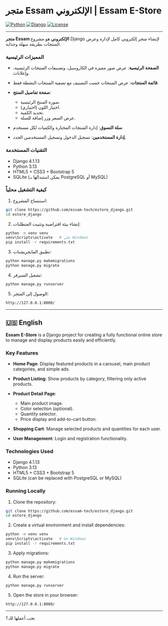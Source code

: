 # متجر Essam الإلكتروني | Essam E-Store

[![Python](https://img.shields.io/badge/Python-3.13-blue)](https://www.python.org/)
[![Django](https://img.shields.io/badge/Django-4.1.13-green)](https://www.djangoproject.com/)
[![License](https://img.shields.io/badge/License-MIT-yellow)](LICENSE)

---


**متجر Essam الإلكتروني** هو مشروع Django لإنشاء متجر إلكتروني كامل لإدارة وعرض المنتجات بطريقة سهلة وجذابة.

### المميزات الرئيسية

* **الصفحة الرئيسية**: عرض صور مميزة في الكاروسيل، وتصنيفات المنتجات الرئيسية، وإعلانات.
* **قائمة المنتجات**: عرض المنتجات حسب التصنيف مع تصفية المنتجات النشطة فقط.
* **صفحة تفاصيل المنتج**:

  * صورة المنتج الرئيسية.
  * اختيار اللون (اختياري).
  * تحديد الكمية.
  * عرض السعر وزر إضافة للسلة.
* **سلة التسوق**: إدارة المنتجات المختارة والكميات لكل مستخدم.
* **إدارة المستخدمين**: تسجيل الدخول وتسجيل المستخدمين الجدد.

### التقنيات المستخدمة

* Django 4.1.13
* Python 3.13
* HTML5 + CSS3 + Bootstrap 5
* SQLite (يمكن استبدالها بـ PostgreSQL أو MySQL)

### كيفية التشغيل محلياً

1. استنساخ المشروع:

```bash
git clone https://github.com/essam-tech/estore_django.git
cd estore_django
```

2. إنشاء بيئة افتراضية وتثبيت المتطلبات:

```bash
python -m venv venv
venv\Scripts\activate   # على Windows
pip install -r requirements.txt
```

3. تطبيق المايجريشنات:

```bash
python manage.py makemigrations
python manage.py migrate
```

4. تشغيل السيرفر:

```bash
python manage.py runserver
```

5. الوصول إلى المتجر:

```
http://127.0.0.1:8000/
```

---

## 🇺🇸 English

**Essam E-Store** is a Django project for creating a fully functional online store to manage and display products easily and efficiently.

### Key Features

* **Home Page**: Display featured products in a carousel, main product categories, and simple ads.
* **Product Listing**: Show products by category, filtering only active products.
* **Product Detail Page**:

  * Main product image.
  * Color selection (optional).
  * Quantity selector.
  * Price display and add-to-cart button.
* **Shopping Cart**: Manage selected products and quantities for each user.
* **User Management**: Login and registration functionality.

### Technologies Used

* Django 4.1.13
* Python 3.13
* HTML5 + CSS3 + Bootstrap 5
* SQLite (can be replaced with PostgreSQL or MySQL)

### Running Locally

1. Clone the repository:

```bash
git clone https://github.com/essam-tech/estore_django.git
cd estore_django
```

2. Create a virtual environment and install dependencies:

```bash
python -m venv venv
venv\Scripts\activate   # on Windows
pip install -r requirements.txt
```

3. Apply migrations:

```bash
python manage.py makemigrations
python manage.py migrate
```

4. Run the server:

```bash
python manage.py runserver
```

5. Open the store in your browser:

```
http://127.0.0.1:8000/
```

---

تحب أعملها لك؟
